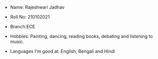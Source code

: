 - Name: Rajeshwari Jadhav

- Roll No: 210102021

- Branch:ECE

- Hobbies: Painting, dancing, reading books, debating and listening to music.

- Languages I'm good at: English, Bengali and Hindi